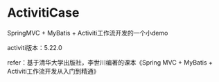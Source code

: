 # ActivitiCase
SpringMVC + MyBatis + Activiti工作流开发的一个小demo

activiti版本：5.22.0

refer：基于清华大学出版社，李世川编著的课本《Spring MVC + MyBatis + Activiti工作流开发从入门到精通》
